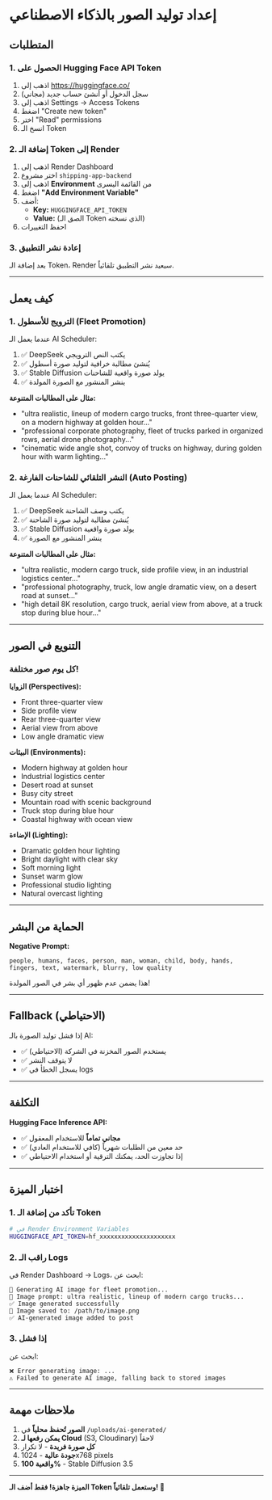 # إعداد توليد الصور بالذكاء الاصطناعي

## المتطلبات

### 1. الحصول على Hugging Face API Token

1. اذهب إلى https://huggingface.co/
2. سجل الدخول أو أنشئ حساب جديد (مجاني)
3. اذهب إلى Settings → Access Tokens
4. اضغط "Create new token"
5. اختر "Read" permissions
6. انسخ الـ Token

### 2. إضافة الـ Token إلى Render

1. اذهب إلى Render Dashboard
2. اختر مشروع `shipping-app-backend`
3. اذهب إلى **Environment** من القائمة اليسرى
4. اضغط **"Add Environment Variable"**
5. أضف:
   - **Key:** `HUGGINGFACE_API_TOKEN`
   - **Value:** (الصق الـ Token الذي نسخته)
6. احفظ التغييرات

### 3. إعادة نشر التطبيق

بعد إضافة الـ Token، Render سيعيد نشر التطبيق تلقائياً.

---

## كيف يعمل

### 1. الترويج للأسطول (Fleet Promotion)

عندما يعمل الـ AI Scheduler:
1. ✅ DeepSeek يكتب النص الترويجي
2. ✅ يُنشئ مطالبة خرافية لتوليد صورة أسطول
3. ✅ Stable Diffusion يولد صورة واقعية للشاحنات
4. ✅ ينشر المنشور مع الصورة المولدة

**مثال على المطالبات المتنوعة:**
- "ultra realistic, lineup of modern cargo trucks, front three-quarter view, on a modern highway at golden hour..."
- "professional corporate photography, fleet of trucks parked in organized rows, aerial drone photography..."
- "cinematic wide angle shot, convoy of trucks on highway, during golden hour with warm lighting..."

### 2. النشر التلقائي للشاحنات الفارغة (Auto Posting)

عندما يعمل الـ AI Scheduler:
1. ✅ DeepSeek يكتب وصف الشاحنة
2. ✅ يُنشئ مطالبة لتوليد صورة الشاحنة
3. ✅ Stable Diffusion يولد صورة واقعية
4. ✅ ينشر المنشور مع الصورة

**مثال على المطالبات المتنوعة:**
- "ultra realistic, modern cargo truck, side profile view, in an industrial logistics center..."
- "professional photography, truck, low angle dramatic view, on a desert road at sunset..."
- "high detail 8K resolution, cargo truck, aerial view from above, at a truck stop during blue hour..."

---

## التنويع في الصور

### كل يوم صور مختلفة!

**الزوايا (Perspectives):**
- Front three-quarter view
- Side profile view
- Rear three-quarter view
- Aerial view from above
- Low angle dramatic view

**البيئات (Environments):**
- Modern highway at golden hour
- Industrial logistics center
- Desert road at sunset
- Busy city street
- Mountain road with scenic background
- Truck stop during blue hour
- Coastal highway with ocean view

**الإضاءة (Lighting):**
- Dramatic golden hour lighting
- Bright daylight with clear sky
- Soft morning light
- Sunset warm glow
- Professional studio lighting
- Natural overcast lighting

---

## الحماية من البشر

**Negative Prompt:**
```
people, humans, faces, person, man, woman, child, body, hands, fingers, text, watermark, blurry, low quality
```

هذا يضمن عدم ظهور أي بشر في الصور المولدة!

---

## Fallback (الاحتياطي)

إذا فشل توليد الصورة بالـ AI:
- ✅ يستخدم الصور المخزنة في الشركة (الاحتياطي)
- ✅ لا يتوقف النشر
- ✅ يسجل الخطأ في logs

---

## التكلفة

**Hugging Face Inference API:**
- ✅ **مجاني تماماً** للاستخدام المعقول
- ✅ حد معين من الطلبات شهرياً (كافي للاستخدام العادي)
- ✅ إذا تجاوزت الحد، يمكنك الترقية أو استخدام الاحتياطي

---

## اختبار الميزة

### 1. تأكد من إضافة الـ Token
```bash
# في Render Environment Variables
HUGGINGFACE_API_TOKEN=hf_xxxxxxxxxxxxxxxxxxxxx
```

### 2. راقب الـ Logs
في Render Dashboard → Logs، ابحث عن:
```
🎨 Generating AI image for fleet promotion...
📝 Image prompt: ultra realistic, lineup of modern cargo trucks...
✅ Image generated successfully
💾 Image saved to: /path/to/image.png
✅ AI-generated image added to post
```

### 3. إذا فشل
ابحث عن:
```
❌ Error generating image: ...
⚠️ Failed to generate AI image, falling back to stored images
```

---

## ملاحظات مهمة

1. **الصور تُحفظ محلياً** في `/uploads/ai-generated/`
2. **يمكن رفعها لـ Cloud** (S3, Cloudinary) لاحقاً
3. **كل صورة فريدة** - لا تكرار
4. **جودة عالية** - 1024x768 pixels
5. **واقعية 100%** - Stable Diffusion 3.5

---

**الميزة جاهزة! فقط أضف الـ Token وستعمل تلقائياً! 🎉**

